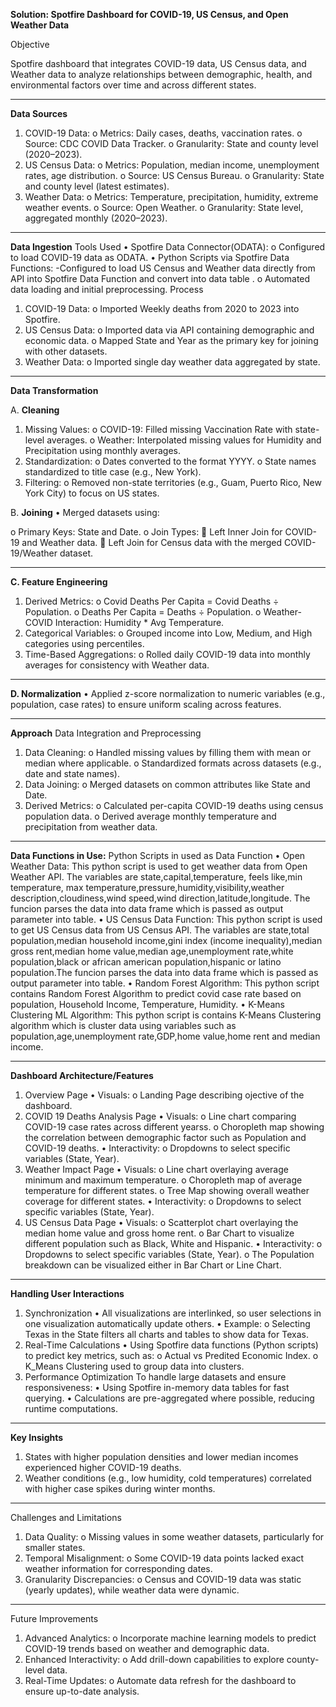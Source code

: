 ****Solution**: Spotfire Dashboard for COVID-19, US Census, and Open Weather Data**

Objective

Spotfire dashboard that integrates COVID-19 data, US Census data, and Weather data to analyze relationships between demographic, health, and environmental factors over time and across different states.
________________________________________
**Data Sources**
1.	COVID-19 Data:
o	Metrics: Daily cases, deaths, vaccination rates.
o	Source: CDC COVID Data Tracker.
o	Granularity: State and county level (2020–2023).
2.	US Census Data:
o	Metrics: Population, median income, unemployment rates, age distribution.
o	Source: US Census Bureau.
o	Granularity: State and county level (latest estimates).
3.	Weather Data:
o	Metrics: Temperature, precipitation, humidity, extreme weather events.
o	Source: Open Weather.
o	Granularity: State level, aggregated monthly (2020–2023).
________________________________________
**Data Ingestion**
Tools Used
•	Spotfire Data Connector(ODATA):
o	Configured to load COVID-19 data as ODATA.
•	Python Scripts via Spotfire Data Functions: -Configured to load US Census and Weather data directly from API into Spotfire Data Function and convert into data table .
o	Automated data loading and initial preprocessing.
Process
1.	COVID-19 Data:
o	Imported Weekly deaths from 2020 to 2023 into Spotfire.
2.	US Census Data:
o	Imported data via API containing demographic and economic data.
o	Mapped State and Year as the primary key for joining with other datasets.
3.	Weather Data:
o	Imported single day weather data aggregated by state.
________________________________________
**Data Transformation**

A. **Cleaning**
1.	Missing Values:
o	COVID-19: Filled missing Vaccination Rate with state-level averages.
o	Weather: Interpolated missing values for Humidity and Precipitation using monthly averages.
2.	Standardization:
o	Dates converted to the format YYYY.
o	State names standardized to title case (e.g., New York).
3.	Filtering:
o	Removed non-state territories (e.g., Guam, Puerto Rico, New York City) to focus on US states.

B. **Joining**
•	Merged datasets using:

o	Primary Keys: State and Date.
o	Join Types:
	Left Inner Join for COVID-19 and Weather data.
	Left Join for Census data with the merged COVID-19/Weather dataset.
________________________________________
**C. Feature Engineering**
1.	Derived Metrics:
o	Covid Deaths Per Capita = Covid Deaths ÷ Population.
o	Deaths Per Capita = Deaths ÷ Population.
o	Weather-COVID Interaction: Humidity * Avg Temperature.
2.	Categorical Variables:
o	Grouped income into Low, Medium, and High categories using percentiles.
3.	Time-Based Aggregations:
o	Rolled daily COVID-19 data into monthly averages for consistency with Weather data.
________________________________________
**D. Normalization**
•	Applied z-score normalization to numeric variables (e.g., population, case rates) to ensure uniform scaling across features.
________________________________________
**Approach**
Data Integration and Preprocessing
1.	Data Cleaning:
o	Handled missing values by filling them with mean or median where applicable.
o	Standardized formats across datasets (e.g., date and state names).
2.	Data Joining:
o	Merged datasets on common attributes like State and Date.
3.	Derived Metrics:
o	Calculated per-capita COVID-19 deaths using census population data.
o	Derived average monthly temperature and precipitation from weather data.
________________________________________
**Data Functions in Use:**
Python Scripts in used as Data Function
•	Open Weather Data: This python script is used to get weather data from Open Weather API. The variables are state,capital,temperature, feels like,min temperature, max temperature,pressure,humidity,visibility,weather description,cloudiness,wind speed,wind direction,latitude,longitude. The funcion parses the data into data frame which is passed as output parameter into table.
•	US Census Data Function: This python script is used to get US Census data from US Census API. The variables are state,total population,median household income,gini index (income inequality),median gross rent,median home value,median age,unemployment rate,white population,black or african american population,hispanic or latino population.The funcion parses the data into data frame which is passed as output parameter into table.
•	Random Forest Algorithm: This python script contains Random Forest Algorithm to predict covid case rate based on population, Household Income, Temperature, Humidity.
•	K-Means Clustering ML Algorithm: This python script is contains K-Means Clustering algorithm which is cluster data using variables such as population,age,unemployment rate,GDP,home value,home rent and median income.
________________________________________
**Dashboard Architecture/Features**
1. Overview Page
•	Visuals:
o	Landing Page describing ojective of the dashboard.
2. COVID 19 Deaths Analysis Page
•	Visuals:
o	Line chart comparing COVID-19 case rates across different yearss.
o	Choropleth map showing the correlation between demographic factor such as Population and COVID-19 deaths.
•	Interactivity:
o	Dropdowns to select specific variables (State, Year).
3. Weather Impact Page
•	Visuals:
o	Line chart overlaying average minimum and maximum temperature.
o	Choropleth map of average temperature for different states.
o	Tree Map showing overall weather coverage for different states.
•	Interactivity:
o	Dropdowns to select specific variables (State, Year).
4. US Census Data Page
•	Visuals:
o	Scatterplot chart overlaying the median home value and gross home rent.
o	Bar Chart to visualize different population such as Black, White and Hispanic.
•	Interactivity:
o	Dropdowns to select specific variables (State, Year).
o	The Population breakdown can be visualized either in Bar Chart or Line Chart.
________________________________________
**Handling User Interactions**
1. Synchronization
•	All visualizations are interlinked, so user selections in one visualization automatically update others.
•	Example:
o	Selecting Texas in the State filters all charts and tables to show data for Texas.
2. Real-Time Calculations
•	Using Spotfire data functions (Python scripts) to predict key metrics, such as:
o	Actual vs Predited Economic Index.
o	K_Means Clustering used to group data into clusters.
3. Performance Optimization
To handle large datasets and ensure responsiveness:
•	Using Spotfire in-memory data tables for fast querying.
•	Calculations are pre-aggregated where possible, reducing runtime computations.
________________________________________
**Key Insights**
1.	States with higher population densities and lower median incomes experienced higher COVID-19 deaths.
2.	Weather conditions (e.g., low humidity, cold temperatures) correlated with higher case spikes during winter months.
________________________________________
Challenges and Limitations
1.	Data Quality:
o	Missing values in some weather datasets, particularly for smaller states.
2.	Temporal Misalignment:
o	Some COVID-19 data points lacked exact weather information for corresponding dates.
3.	Granularity Discrepancies:
o	Census and COVID-19 data was static (yearly updates), while weather data were dynamic.
________________________________________
Future Improvements
1.	Advanced Analytics:
o	Incorporate machine learning models to predict COVID-19 trends based on weather and demographic data.
2.	Enhanced Interactivity:
o	Add drill-down capabilities to explore county-level data.
3.	Real-Time Updates:
o	Automate data refresh for the dashboard to ensure up-to-date analysis.



